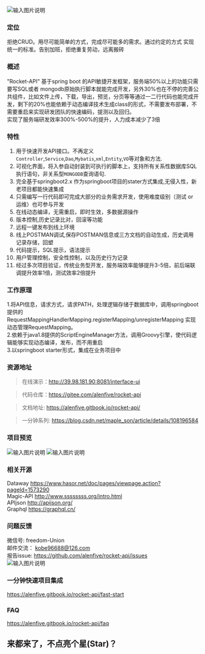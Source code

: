 ![输入图片说明](https://images.gitee.com/uploads/images/2020/0824/202855_aa972772_5139840.png "微信截图_20200824200716.png")

### 定位
拒绝CRUD。用尽可能简单的方式，完成尽可能多的需求。通过约定的方式 实现统一的标准。告别加班，拒绝重复劳动，远离搬砖  

### 概述
"Rocket-API" 基于spring boot  的API敏捷开发框架，服务端50%以上的功能只需要写SQL或者 mongodb原始执行脚本就能完成开发，另外30%也在不停的完善公共组件，比如文件上传，下载，导出，预览，分页等等通过一二行代码也能完成开发，剩下的20%也能依赖于动态编译技术生成class的形式，不需要发布部署，不需要重启来实现研发团队的快速编码，提测以及回归。   
实现了服务端研发效率300%-500%的提升，人力成本减少了3倍
### 特性
1. 用于快速开发API接口。不再定义`Controller`,`Service`,`Dao`,`Mybatis`,`xml`,`Entity`,`VO`等对象和方法.
2. 可视化界面，将入参自动封装到可执行的脚本上，支持所有关系性数据库SQL执行语句，非关系型`MONGODB`查询语句.
3. 完全基于springboot2.x 作为springboot项目的stater方式集成,无侵入性，新老项目都能快速集成
4. 只需编写一行代码即可完成大部分的业务需求开发，使用难度级别（测试 or 运维）也可参与开发
5. 在线动态编译，无需重启，即时生效，多数据源操作
6. 版本控制,历史记录比对，回滚等功能
7. 远程一键发布到线上环境
8. 线上POSTMAN调试,保存POSTMAN信息或三方文档的自动生成，历史调用记录存储，回塑
9. 代码提示，SQL提示，语法提示
10. 用户管理控制，安全性控制，以及历史行为记录
11. 经过多次项目验证，传统业务型开发，服务端效率能够提升3-5倍，前后端联调提升效率1倍，测试效率2倍提升

### 工作原理
1.将API信息，请求方式，请求PATH，处理逻辑存储于数据库中，调用springboot提供的RequestMappingHandlerMapping.registerMapping/unregisterMapping 实现动态管理RequestMapping。  
2.依赖于java1.8提供的ScriptEngineManager方法，调用Groovy引擎，使代码逻辑能够实现动态编译，发布，而不用重启   
3.以springboot starter形式，集成在业务项目中

 
### 资源地址

>在线演示：http://39.98.181.90:8081/interface-ui    

>代码仓库：https://gitee.com/alenfive/rocket-api    

>文档地址: https://alenfive.gitbook.io/rocket-api/ 

>一分钟系列: https://blog.csdn.net/maple_son/article/details/108196584  
  
### 项目预览  
![输入图片说明](https://images.gitee.com/uploads/images/2020/0922/162539_b59a4464_5139840.png "屏幕截图.png")
![输入图片说明](https://images.gitee.com/uploads/images/2020/0922/162711_70f6adb8_5139840.png "屏幕截图.png")


### 相关开源
Dataway https://www.hasor.net/doc/pages/viewpage.action?pageId=1573290  
Magic-API http://www.ssssssss.org/intro.html  
APIjson http://apijson.org/  
Graphql https://graphql.cn/ 

### 问题反馈 
微信号: freedom-Union  
邮件交流： kobe96688@126.com   
报告issue: https://github.com/alenfive/rocket-api/issues  
![输入图片说明](https://images.gitee.com/uploads/images/2020/0915/183440_93549b7f_5139840.png "屏幕截图.png")

### 一分钟快速项目集成  
https://alenfive.gitbook.io/rocket-api/fast-start

### FAQ
https://alenfive.gitbook.io/rocket-api/faq

## 来都来了，不点亮个星(Star)？





